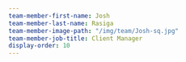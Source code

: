 ```yaml
---
team-member-first-name: Josh
team-member-last-name: Rasiga
team-member-image-path: "/img/team/Josh-sq.jpg"
team-member-job-title: Client Manager
display-order: 10
---
```

